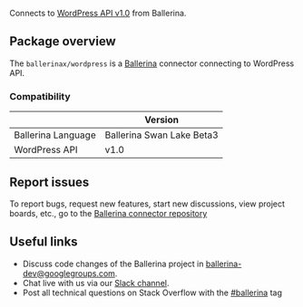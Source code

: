 Connects to [WordPress API v1.0](https://developer.wordpress.org/rest-api/) from Ballerina.

## Package overview
The `ballerinax/wordpress` is a [Ballerina](https://ballerina.io/) connector connecting to WordPress API.

### Compatibility
|                           | Version                       |
|---------------------------|-------------------------------|
| Ballerina Language        | Ballerina Swan Lake Beta3     | 
| WordPress API             | v1.0                          |

## Report issues
To report bugs, request new features, start new discussions, view project boards, etc., go to the [Ballerina connector repository](https://github.com/ballerina-platform/ballerinax-openapi-connectors)

## Useful links
- Discuss code changes of the Ballerina project in [ballerina-dev@googlegroups.com](mailto:ballerina-dev@googlegroups.com).
- Chat live with us via our [Slack channel](https://ballerina.io/community/slack/).
- Post all technical questions on Stack Overflow with the [#ballerina](https://stackoverflow.com/questions/tagged/ballerina) tag
